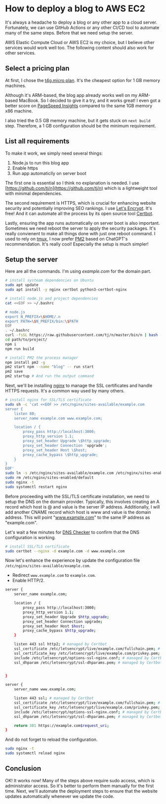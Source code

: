 # How to deploy a blog to AWS EC2

It's always a headache to deploy a blog or any other app to a cloud server. Fortunately, we can use GitHub Actions or any other CI/CD tool to automate many of the same steps. Before that we need setup the server.

AWS Elastic Compute Cloud or AWS EC2 is my choice, but I believe other services would work well too. The following content should also work for other services.

## Select a pricing plan

At first, I chose the [t4g.micro plan](https://aws.amazon.com/ec2/instance-types/t4/). It's the cheapest option for 1 GB memory machines.

Although it's ARM-based, the blog app already works well on my ARM-based MacBook. So I decided to give it a try, and it works great! I even got a better score on [PageSpeed Insights](https://pagespeed.web.dev/) compared to the same 1GB memory x86 machine.

I also tried the 0.5 GB memory machine, but it gets stuck on `next build` step. Therefore, a 1 GB configuration should be the minimum requirement.

## List all requirements

To make it work, we simply need several things:
1. Node.js to run this blog app
2. Enable https
3. Run app automaticlly on server boot

The first one is essential so I think no explanation is needed. I use [https://github.com/tj/n](https://github.com/tj/n) which is a lightweight tool with minimal dependencies.

The second requirement is HTTPS, which is crucial for enhancing website security and potentially improving SEO rankings. I use [Let's Encrypt](https://letsencrypt.org/). It's free! And it can automate all the process by its open source tool [Certbot](https://github.com/certbot/certbot).

Lastly, ensuring the app runs automatically on server boot is also important. Sometimes we need reboot the server to apply the security packages. It's really convienent to make all things done with just one reboot command. I used to rely on [tmux](https://github.com/tmux/tmux), I now prefer [PM2](https://github.com/Unitech/pm2) based on ChatGPT's recommendation. It's really cool! Especially the setup is much simpler!

## Setup the server 

Here are all the commands. I'm using *example.com* for the domain part.

```bash
# install systeam dependencies on Ubuntu
sudo apt update
sudo apt install -y nginx certbot python3-certbot-nginx

# install node.js and project dependencies
cat <<EOF >> ~/.bashrc

# node.js
export N_PREFIX=\$HOME/.n
export PATH=\$N_PREFIX/bin:\$PATH
EOF
. ~/.bashrc
curl -fsSL https://raw.githubusercontent.com/tj/n/master/bin/n | bash -s lts
cd path/to/project/
npm i
npm run build

# install PM2 the process manager
npm install pm2 -g
pm2 start npm --name "blog" -- run start
pm2 save
pm2 startup # And run the output command
```

Next, we'll be installing [nginx](https://nginx.org/en/) to manage the SSL certificates and handle HTTPS requests. It's a common way used by many others.

```bash
# install nginx for SSL/TLS certificate
sudo sh -c 'cat <<EOF >> /etc/nginx/sites-available/example.com
server {
    listen 80;
    server_name example.com www.example.com;

    location / {
        proxy_pass http://localhost:3000;
        proxy_http_version 1.1;
        proxy_set_header Upgrade \$http_upgrade;
        proxy_set_header Connection 'upgrade';
        proxy_set_header Host \$host;
        proxy_cache_bypass \$http_upgrade;
    }
}
EOF'
sudo ln -s /etc/nginx/sites-available/example.com /etc/nginx/sites-enabled/
sudo rm /etc/nginx/sites-enabled/default
sudo nginx -t
sudo systemctl restart nginx
```

Before proceeding with the SSL/TLS certificate installation, we need to setup the DNS on the domain provider. Typically, this involves creating an A record which host is @ and value is the server IP address. Additionally, I will add another CNAME record which host is www and value is the domain address. This will point "www.example.com" to the same IP address as "example.com".

Let's wait a few minutes for [DNS Checker](https://dnschecker.org/) to confirm that the DNS configuration is working.

```bash
# install SSL/TLS certificate
sudo certbot --nginx -d example.com -d www.example.com
```

Now let's enhance the experience by update the configuration file `/etc/nginx/sites-available/example.com`.
* Redirect `www.example.com` to `example.com`.
* Enable HTTP/2.

```bash
server {
    server_name example.com;

    location / {
        proxy_pass http://localhost:3000;
        proxy_http_version 1.1;
        proxy_set_header Upgrade $http_upgrade;
        proxy_set_header Connection upgrade;
        proxy_set_header Host $host;
        proxy_cache_bypass $http_upgrade;
    }

    listen 443 ssl http2; # managed by Certbot
    ssl_certificate /etc/letsencrypt/live/example.com/fullchain.pem; # managed by Certbot
    ssl_certificate_key /etc/letsencrypt/live/example.com/privkey.pem; # managed by Certbot
    include /etc/letsencrypt/options-ssl-nginx.conf; # managed by Certbot
    ssl_dhparam /etc/letsencrypt/ssl-dhparams.pem; # managed by Certbot


}

server {
    server_name www.example.com;

    listen 443 ssl; # managed by Certbot
    ssl_certificate /etc/letsencrypt/live/example.com/fullchain.pem; # managed by Certbot
    ssl_certificate_key /etc/letsencrypt/live/example.com/privkey.pem; # managed by Certbot
    include /etc/letsencrypt/options-ssl-nginx.conf; # managed by Certbot
    ssl_dhparam /etc/letsencrypt/ssl-dhparams.pem; # managed by Certbot

    return 301 https://example.com$request_uri;
}
```

And do not forget to reload the configuration.

```bash
sudo nginx -t
sudo systemctl reload nginx
```

## Conclusion

OK! It works now! Many of the steps above require sudo access, which is administrator access. So it's better to perform them manually for the first time. Next, we'll automate the deployment steps to ensure that the website updates automatically whenever we update the code.
